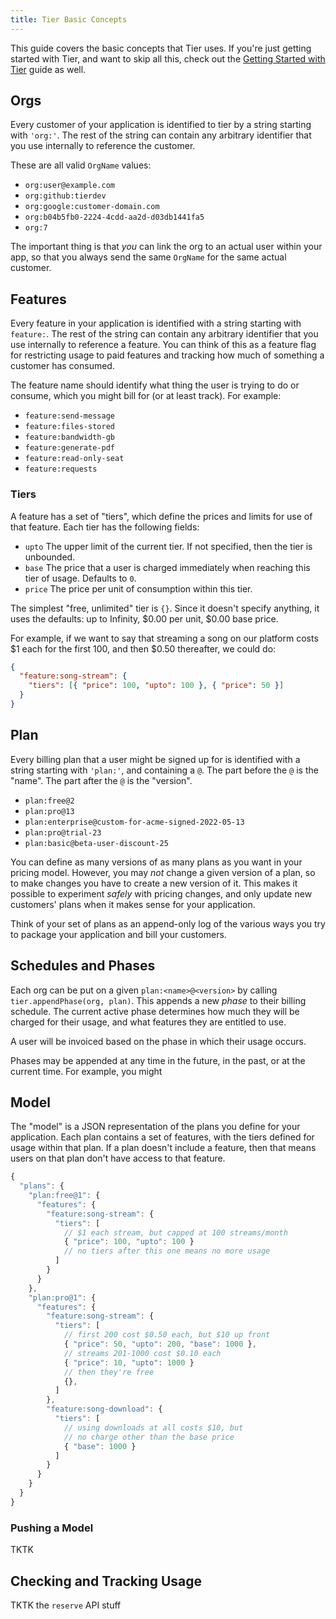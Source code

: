 ```yaml
---
title: Tier Basic Concepts
---
```


This guide covers the basic concepts that Tier uses.  If you're
just getting started with Tier, and want to skip all this, check
out the [Getting Started with Tier](../getting-started) guide as
well.

## Orgs

Every customer of your application is identified to tier by a
string starting with `'org:'`. The rest of the string can
contain any arbitrary identifier that you use internally to
reference the customer.

These are all valid `OrgName` values:

- `org:user@example.com`
- `org:github:tierdev`
- `org:google:customer-domain.com`
- `org:b04b5fb0-2224-4cdd-aa2d-d03db1441fa5`
- `org:7`

The important thing is that _you_ can link the org to an actual
user within your app, so that you always send the same `OrgName`
for the same actual customer.

## Features

Every feature in your application is identified with a string
starting with `feature:`. The rest of the string can contain any
arbitrary identifier that you use internally to reference a
feature. You can think of this as a feature flag for restricting
usage to paid features and tracking how much of something a
customer has consumed.

The feature name should identify what thing the user is trying to
do or consume, which you might bill for (or at least track). For
example:

- `feature:send-message`
- `feature:files-stored`
- `feature:bandwidth-gb`
- `feature:generate-pdf`
- `feature:read-only-seat`
- `feature:requests`

### Tiers

A feature has a set of "tiers", which define the prices and
limits for use of that feature. Each tier has the following
fields:

- `upto` The upper limit of the current tier. If not specified,
  then the tier is unbounded.
- `base` The price that a user is charged immediately when
  reaching this tier of usage. Defaults to `0`.
- `price` The price per unit of consumption within this tier.

The simplest "free, unlimited" tier is `{}`. Since it doesn't
specify anything, it uses the defaults: up to Infinity, $0.00 per
unit, $0.00 base price.

For example, if we want to say that streaming a song on our
platform costs $1 each for the first 100, and then $0.50
thereafter, we could do:

```json
{
  "feature:song-stream": {
    "tiers": [{ "price": 100, "upto": 100 }, { "price": 50 }]
  }
}
```

## Plan

Every billing plan that a user might be signed up for is
identified with a string starting with `'plan:'`, and containing
a `@`. The part before the `@` is the "name". The part after
the `@` is the "version".

- `plan:free@2`
- `plan:pro@13`
- `plan:enterprise@custom-for-acme-signed-2022-05-13`
- `plan:pro@trial-23`
- `plan:basic@beta-user-discount-25`

You can define as many versions of as many plans as you want in
your pricing model. However, you may _not_ change a given
version of a plan, so to make changes you have to create a new
version of it. This makes it possible to experiment _safely_
with pricing changes, and only update new customers' plans when
it makes sense for your application.

Think of your set of plans as an append-only log of the various
ways you try to package your application and bill your customers.

## Schedules and Phases

Each org can be put on a given `plan:<name>@<version>` by calling
`tier.appendPhase(org, plan)`. This appends a new _phase_ to
their billing schedule. The current active phase determines how
much they will be charged for their usage, and what features they
are entitled to use.

A user will be invoiced based on the phase in which their usage
occurs.

Phases may be appended at any time in the future, in the past, or
at the current time. For example, you might

## Model

The "model" is a JSON representation of the plans you define for
your application. Each plan contains a set of features, with the
tiers defined for usage within that plan. If a plan doesn't
include a feature, then that means users on that plan don't have
access to that feature.

```js
{
  "plans": {
    "plan:free@1": {
      "features": {
        "feature:song-stream": {
          "tiers": [
            // $1 each stream, but capped at 100 streams/month
            { "price": 100, "upto": 100 }
            // no tiers after this one means no more usage
          ]
        }
      }
    },
    "plan:pro@1": {
      "features": {
        "feature:song-stream": {
          "tiers": [
            // first 200 cost $0.50 each, but $10 up front
            { "price": 50, "upto": 200, "base": 1000 },
            // streams 201-1000 cost $0.10 each
            { "price": 10, "upto": 1000 }
            // then they're free
            {},
          ]
        },
        "feature:song-download": {
          "tiers": [
            // using downloads at all costs $10, but
            // no charge other than the base price
            { "base": 1000 }
          ]
        }
      }
    }
  }
}
```

### Pushing a Model

TKTK

## Checking and Tracking Usage

TKTK the `reserve` API stuff
